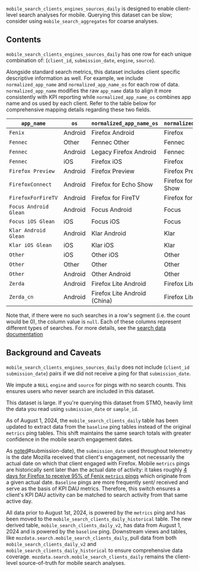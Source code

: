 `mobile_search_clients_engines_sources_daily` is designed to enable client-level search analyses for mobile.
Querying this dataset can be slow;
consider using `mobile_search_aggregates` for coarse analyses.

## Contents

`mobile_search_clients_engines_sources_daily` has one row for each unique combination of:
(`client_id`, `submission_date`, `engine`, `source`).

Alongside standard search metrics, this dataset includes client specific descriptive information as well.
For example, we include `normalized_app_name` and `normalized_app_name_os` for each row of data. `normalized_app_name` modifies the raw `app_name` data to align it more consistently with KPI reporting while `normalized_app_name_os` combines app name and os used by each client. Refer to the table below for comprehensive mapping details regarding these two fields.

| `app_name`            | `os`    | `normalized_app_name_os`     | `normalized_app_name` |
| --------------------- | ------- | ---------------------------- | --------------------- |
| `Fenix`               | Android | Firefox Android              | Firefox               |
| `Fennec`              | Other   | Fennec Other                 | Fennec                |
| `Fennec`              | Android | Legacy Firefox Android       | Fennec                |
| `Fennec`              | iOS     | Firefox iOS                  | Firefox               |
| `Firefox Preview`     | Android | Firefox Preview              | Firefox Preview       |
| `FirefoxConnect`      | Android | Firefox for Echo Show        | Firefox for Echo Show |
| `FirefoxForFireTV`    | Android | Firefox for FireTV           | Firefox for FireTV    |
| `Focus Android Glean` | Android | Focus Android                | Focus                 |
| `Focus iOS Glean`     | iOS     | Focus iOS                    | Focus                 |
| `Klar Android Glean`  | Android | Klar Android                 | Klar                  |
| `Klar iOS Glean`      | iOS     | Klar iOS                     | Klar                  |
| `Other`               | iOS     | Other iOS                    | Other                 |
| `Other`               | Other   | Other                        | Other                 |
| `Other`               | Android | Other Android                | Other                 |
| `Zerda`               | Android | Firefox Lite Android         | Firefox Lite          |
| `Zerda_cn`            | Android | Firefox Lite Android (China) | Firefox Lite (China)  |

Note that, if there were no such searches in a row's segment
(i.e. the count would be 0),
the column value is `null`.
Each of these columns represent different types of searches.
For more details, see the [search data documentation]

## Background and Caveats

`mobile_search_clients_engines_sources_daily` does not include
(`client_id` `submission_date`) pairs
if we did not receive a ping for that `submission_date`.

We impute a `NULL` `engine` and `source` for pings with no search counts.
This ensures users who never search are included in this dataset.

This dataset is large.
If you're querying this dataset from STMO,
heavily limit the data you read using `submission_date` or `sample_id`.

As of August 1, 2024, the `mobile_search_clients_daily` table has been updated to extract data from the `baseline` ping tables instead of the original `metrics` ping tables. This shift maintains the same search totals with greater confidence in the mobile search engagement dates. 

As [noted](https://docs.telemetry.mozilla.org/concepts/analysis_gotchas.html?highlight=submission)#submission-date), the `submission_date` used throughout telemetry is the date Mozilla received that client's engagement, not necessarily the actual date on which that client engaged with Firefox. Mobile `metrics` pings are historically sent later than the actual date of activity: it takes roughly [4 days for Firefox to receive 95% of Fenix `metrics` pings](https://sql.telemetry.mozilla.org/queries/92717) which originate from a given actual date. `Baseline` pings are more frequently sent/ received and serve as the basis of KPI DAU metrics. Therefore, this switch ensures a client's KPI DAU activity can be matched to search activity from that same active day.

All data prior to August 1st, 2024, is powered by the `metrics` ping and has been moved to the `mobile_search_clients_daily_historical` table. The new derived table, `mobile_search_clients_daily_v2`, has data from August 1, 2024 and is powered by the `baseline` ping. Downstream views and tables, like `mozdata.search.mobile_search_clients_daily`, pull data from both `mobile_search_clients_daily_v2` and `mobile_search_clients_daily_historical` to ensure comprehensive data coverage. `mozdata.search.mobile_search_clients_daily` remains the client-level source-of-truth for mobile search analyses.

[search data documentation]: ../../search.md
